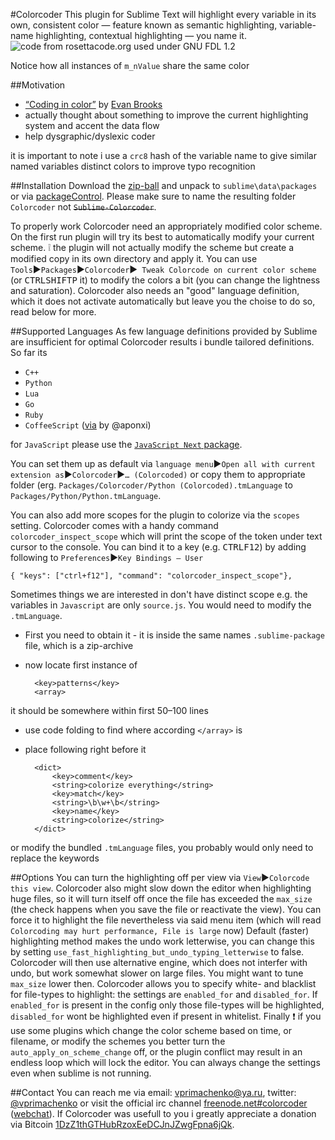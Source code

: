 #Colorcoder
This plugin for Sublime Text will highlight every variable in its own, consistent color — feature known as semantic highlighting, variable-name highlighting, contextual highlighting — you name it.
![code from rosettacode.org used under GNU FDL 1.2](https://dl.dropboxusercontent.com/u/14672987/site/colorcoder/colorcoder.png)

Notice how all instances of `m_nValue` share the same color

##Motivation
 - [“Coding in color”](https://medium.com/p/3a6db2743a1e/) by [Evan Brooks](https://medium.com/@evnbr)
 - actually thought about something to improve the current highlighting system and accent the data flow
 - help dysgraphic/dyslexic coder

it is important to note i use a `crc8` hash of the variable name to give similar named variables distinct colors to improve typo recognition

##Installation
Download the [zip-ball](https://github.com/vprimachenko/Sublime-Colorcoder/archive/master.zip) and unpack to `sublime\data\packages` or via [packageControl](https://sublime.wbond.net/). Please make sure to name the resulting folder `Colorcoder` not ~~`Sublime-Colorcoder`~~.

To properly work Colorcoder need an appropriately modified color scheme. On the first run plugin will try its best to automatically modify your current scheme. :grey_exclamation: the plugin will not actually modify the scheme but create a modified copy in its own directory and apply it. 
You can use `Tools`▶`Packages`▶`Colorcoder`▶` Tweak Colorcode on current color scheme` (or <kbd>CTRL</kbd><kbd>SHIFT</kbd><kbd>P</kbd> it) to modify the colors a bit (you can change the lightness and saturation).
Colorcoder also needs an "good" language definition, which it does not activate automatically but leave you the choise to do so, read below for more.

##Supported Languages
As few language definitions provided by Sublime are insufficient for optimal Colorcoder results i bundle tailored definitions. So far its

 - `C++`
 - `Python`
 - `Lua`
 - `Go`
 - `Ruby`
 - `CoffeeScript` ([via](https://github.com/aponxi/sublime-better-coffeescript/blob/master/CoffeeScript.tmLanguage) by @aponxi)

for `JavaScript` please use the [`JavaScript Next` package](https://github.com/Benvie/JavaScriptNext.tmLanguage).

You can set them up as default via `language menu`▶`Open all with current extension as`▶`Colorcoder`▶`… (Colorcoded)` or copy them to appropriate folder (erg. `Packages/Colorcoder/Python (Colorcoded).tmLanguage` to `Packages/Python/Python.tmLanguage`.

 You can also add more scopes for the plugin to colorize via the `scopes` setting. Colorcoder comes with a handy command `colorcoder_inspect_scope` which will print the scope of the token under text cursor to the console. You can bind it to a key (e.g. <kbd>CTRL</kbd><kbd>F12</kbd>) by adding following to `Preferences`▶`Key Bindings – User`

	{ "keys": ["ctrl+f12"], "command": "colorcoder_inspect_scope"},

Sometimes things we are interested in don't have distinct scope e.g. the variables in `Javascript` are only `source.js`. You would need to modify the `.tmLanguage`.

- First you need to obtain it - it is inside the same names `.sublime-package` file, which is a zip-archive
- now locate first instance of

		<key>patterns</key>
		<array>

it should be somewhere within first 50–100 lines
- use code folding to find where according `</array>` is
- place following right before it

		<dict>
			<key>comment</key>
			<string>colorize everything</string>
			<key>match</key>
			<string>\b\w+\b</string>
			<key>name</key>
			<string>colorize</string>
		</dict>

or modify the bundled `.tmLanguage` files, you probably would only need to replace the keywords

##Options
You can turn the highlighting off per view via `View`▶`Colorcode this view`.
Colorcoder also might slow down the editor when highlighting huge files, so it will turn itself off once the file has exceeded the `max_size` (the check happens when you save the file or reactivate the view). You can force it to highlight the file nevertheless via said menu item (which will read `Colorcoding may hurt performance, File is large` now)
Default (faster) highlighting method makes the undo work letterwise, you can change this by setting `use_fast_highlighting_but_undo_typing_letterwise` to false. Colorcoder will then use alternative engine, which does not interfer with undo, but work somewhat slower on large files. You might want to tune `max_size` lower then.
Colorcoder allows you to specify white- and blacklist for file-types to highlight: the settings are `enabled_for` and `disabled_for`. If `enabled_for` is present in the config only those file-types will be highlighted, `disabled_for` wont be highlighted even if present in whitelist.
Finally :exclamation: if you use some plugins which change the color scheme based on time, or filename, or modify the schemes you better turn the `auto_apply_on_scheme_change` off, or the plugin conflict may result in an endless loop which will lock the editor. You can always change the settings even when sublime is not running.

##Contact
You can reach me via email: [vprimachenko@ya.ru](mailto:vprimachenko@ya.ru), twitter: [@vprimachenko](https://twitter.com/vprimachenko) or visit the official irc channel [freenode.net#colorcoder](irc://irc.freenode.net/colorcoder) ([webchat](http://webchat.freenode.net/?channels=colorcoder)). If Colorcoder was usefull to you i greatly appreciate a donation via Bitcoin [1DzZ1thGTHubRzoxEeDCJnJZwgFpna6jQk](bitcoin:1DzZ1thGTHubRzoxEeDCJnJZwgFpna6jQk).
